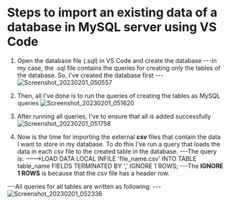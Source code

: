# Steps to import an existing data of a database in MySQL server using VS Code

1. Open the database file (.sql) in VS Code and create the database
---In my case, the .sql file contains the queries for creating only the tables of the database. So, I've created the database first
---![Screenshot_20230201_050557](https://user-images.githubusercontent.com/70551007/216082547-6cd964e8-bed2-40ad-9c61-2514902f2011.png)

2. Then, all I've done is to run the queries of creating the tables as MySQL queries
![Screenshot_20230201_051620](https://user-images.githubusercontent.com/70551007/216082880-e88d0172-d631-4278-8074-8297cd3b3521.png)

3. After running all queries, I've to ensure that all is added successfully![Screenshot_20230201_051758](https://user-images.githubusercontent.com/70551007/216083273-b8a9ae56-12bb-4828-95e7-de37cd2f0f44.png)

4. Now is the time for importing the external **csv** files that contain the data I want to store in my database. To do this I've run a query that loads the data in each csv file to the created table in the database.
---The query is:
--->LOAD DATA LOCAL INFILE 'file_name.csv' INTO TABLE table_name FIELDS TERMINATED BY ',' IGNORE 1 ROWS;
---The **IGNORE 1 ROWS** is because that the csv file has a header row.

---All queries for all tables are written as following:
---![Screenshot_20230201_052336](https://user-images.githubusercontent.com/70551007/216084721-ef9d71e5-7857-4ffc-9486-70117ea7897a.png)

